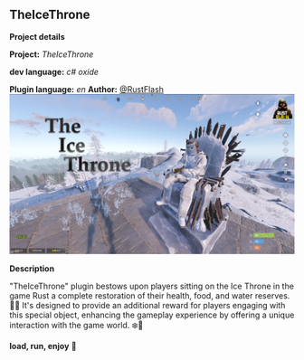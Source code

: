 ## TheIceThrone

**Project details**

**Project:** *TheIceThrone*

**dev language:** *c# oxide*

**Plugin language:** *en*
**Author:** [@RustFlash](https://github.com/Flash-Ticker)
[![RustFlash - Your Favourite Trio Server](https://github.com/Flash-Ticker/TheIceThrone/blob/main/theicethronethumb.png)](https://youtu.be/l1nEvpiVZVw?si=G0Mm02ERsorkt0tp)


**Description**

"TheIceThrone" plugin bestows upon players sitting on the Ice Throne in the game Rust a complete restoration of their health, food, and water reserves. 🍖💧 
It's designed to provide an additional reward for players engaging with this special object, enhancing the gameplay experience by offering a unique interaction with the game world. ❄️👑


**load, run, enjoy** 💝
